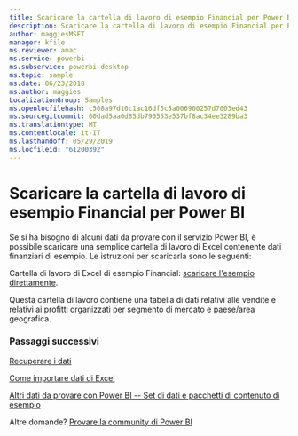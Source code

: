 ```yaml
---
title: Scaricare la cartella di lavoro di esempio Financial per Power BI
description: Scaricare la cartella di lavoro di esempio Financial per Power BI
author: maggiesMSFT
manager: kfile
ms.reviewer: amac
ms.service: powerbi
ms.subservice: powerbi-desktop
ms.topic: sample
ms.date: 06/23/2018
ms.author: maggies
LocalizationGroup: Samples
ms.openlocfilehash: c508a97d10c1ac16df5c5a006900257d7003ed43
ms.sourcegitcommit: 60dad5aa0d85db790553e537bf8ac34ee3289ba3
ms.translationtype: MT
ms.contentlocale: it-IT
ms.lasthandoff: 05/29/2019
ms.locfileid: "61200392"
---
```

# <a name="download-the-financial-sample-workbook-for-power-bi"></a>Scaricare la cartella di lavoro di esempio Financial per Power BI
Se si ha bisogno di alcuni dati da provare con il servizio Power BI, è possibile scaricare una semplice cartella di lavoro di Excel contenente dati finanziari di esempio.  Le istruzioni per scaricarla sono le seguenti:

Cartella di lavoro di Excel di esempio Financial: [scaricare l'esempio direttamente](http://go.microsoft.com/fwlink/?LinkID=521962).

Questa cartella di lavoro contiene una tabella di dati relativi alle vendite e relativi ai profitti organizzati per segmento di mercato e paese/area geografica.

### <a name="next-steps"></a>Passaggi successivi
[Recuperare i dati](service-get-data.md)

[Come importare dati di Excel](service-excel-workbook-files.md)

[Altri dati da provare con Power BI -- Set di dati e pacchetti di contenuto di esempio](sample-datasets.md)

Altre domande? [Provare la community di Power BI](http://community.powerbi.com/)

